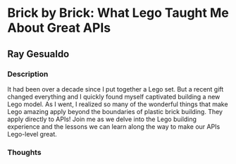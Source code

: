 # Brick by Brick: What Lego Taught Me About Great APIs

## Ray Gesualdo

### Description

It had been over a decade since I put together a Lego set. But a recent gift changed everything and I quickly found myself captivated building a new Lego model. As I went, I realized so many of the wonderful things that make Lego amazing apply beyond the boundaries of plastic brick building. They apply directly to APIs! Join me as we delve into the Lego building experience and the lessons we can learn along the way to make our APIs Lego-level great.

### Thoughts
